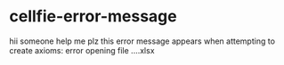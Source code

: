 # cellfie-error-message
hii someone help me plz this error message appears when attempting to create axioms: error opening file ....xlsx
